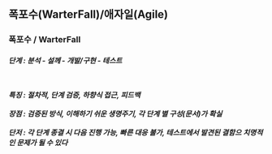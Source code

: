 <h2> 폭포수(WarterFall)/애자일(Agile) </h2>
<h3>폭포수 / WarterFall</h3>
<h5>단계 : 분석 - 설께 - 개발/구현 - 테스트
  
<br><br>
특징 : 절차적, 단계 검증, 하향식 접근, 피드백
<br><br>
장점 : 검증된 방식, 이해하기 쉬운 생명주기, 각 단계 별 구성(문서)가 확실
<br><br>
단저 : 각 단계 종결 시 다음 진행 가능, 빠른 대응 불가, 테스트에서 발견된 결함으 치명적인 문제가 될 수 있다
</h5>

<div align="center">
</div>
<br>

